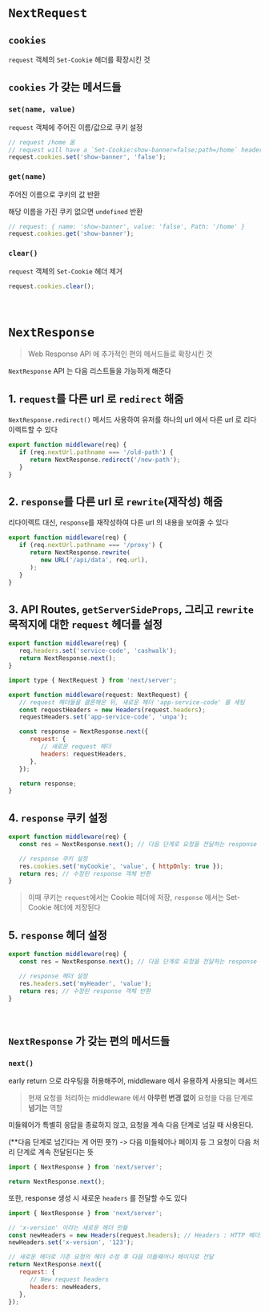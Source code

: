 # `NextRequest`

## `cookies`

`request` 객체의 `Set-Cookie` 헤더를 확장시킨 것

## `cookies` 가 갖는 메서드들

### `set(name, value)`

`request` 객체에 주어진 이름/값으로 쿠키 설정

```js
// request /home 옴
// request will have a `Set-Cookie:show-banner=false;path=/home` header
request.cookies.set('show-banner', 'false');
```

### `get(name)`

주어진 이름으로 쿠키의 값 반환

해당 이름을 가진 쿠키 없으면 `undefined` 반환

```js
// request: { name: 'show-banner', value: 'false', Path: '/home' }
request.cookies.get('show-banner');
```

### `clear()`

`request` 객체의 `Set-Cookie` 헤더 제거

```js
request.cookies.clear();
```

<br />

# `NextResponse`

> Web Response API 에 추가적인 편의 메서드들로 확장시킨 것

`NextResponse` API 는 다음 리스트들을 가능하게 해준다

## 1. `request`를 다른 url 로 `redirect` 해줌

`NextResponse.redirect()` 메서드 사용하여 유저를 하나의 url 에서 다른 url 로 리다이렉트할 수 있다

```js
export function middleware(req) {
   if (req.nextUrl.pathname === '/old-path') {
      return NextResponse.redirect('/new-path');
   }
}
```

## 2. `response`를 다른 url 로 `rewrite`(재작성) 해줌

리다이렉트 대신, `response`를 재작성하여 다른 url 의 내용을 보여줄 수 있다

```js
export function middleware(req) {
   if (req.nextUrl.pathname === '/proxy') {
      return NextResponse.rewrite(
         new URL('/api/data', req.url),
      );
   }
}
```

## 3. API Routes, `getServerSideProps`, 그리고 `rewrite` 목적지에 대한 `request` 헤더를 설정

```js
export function middleware(req) {
   req.headers.set('service-code', 'cashwalk');
   return NextResponse.next();
}
```

```js
import type { NextRequest } from 'next/server';

export function middleware(request: NextRequest) {
   // request 헤더들을 클론해온 뒤, 새로운 헤더 'app-service-code' 를 세팅
   const requestHeaders = new Headers(request.headers);
   requestHeaders.set('app-service-code', 'unpa');

   const response = NextResponse.next({
      request: {
         // 새로운 request 헤더
         headers: requestHeaders,
      },
   });

   return response;
}
```

## 4. `response` 쿠키 설정

```js
export function middleware(req) {
   const res = NextResponse.next(); // 다음 단계로 요청을 전달하는 response 객체 생성

   // response 쿠키 설정
   res.cookies.set('myCookie', 'value', { httpOnly: true });
   return res; // 수정된 response 객체 반환
}
```

> 이때 쿠키는 `request`에서는 Cookie 헤더에 저장, `response` 에서는 Set-Cookie 헤더에 저장된다

## 5. `response` 헤더 설정

```js
export function middleware(req) {
   const res = NextResponse.next(); // 다음 단계로 요청을 전달하는 response 객체 생성

   // response 헤더 설정
   res.headers.set('myHeader', 'value');
   return res; // 수정된 response 객체 반환
}
```

<br />

## `NextResponse` 가 갖는 편의 메서드들

### `next()`

early return 으로 라우팅을 허용해주어, middleware 에서 유용하게 사용되는 메서드

> 현재 요청을 처리하는 middleware 에서 **아무런 변경 없이** 요청을 다음 단계로 **넘기는** 역할

미들웨어가 특별히 응답을 종료하지 않고, 요청을 계속 다음 단계로 넘길 때 사용된다.

(\*\*다음 단계로 넘긴다는 게 어떤 뜻?)
-> 다음 미들웨어나 페이지 등 그 요청이 다음 처리 단계로 계속 전달된다는 뜻

```js
import { NextResponse } from 'next/server';

return NextResponse.next();
```

또한, response 생성 시 새로운 `headers` 를 전달할 수도 있다

```js
import { NextResponse } from 'next/server';

// 'x-version' 이라는 새로운 헤더 만듦
const newHeaders = new Headers(request.headers); // Headers : HTTP 헤더를 조작할 수 있게 해주는 브라우저 API
newHeaders.set('x-version', '123');

// 새로운 헤더로 기존 요청의 헤더 수정 후 다음 미들웨어나 페이지로 전달
return NextResponse.next({
   request: {
      // New request headers
      headers: newHeaders,
   },
});
```

